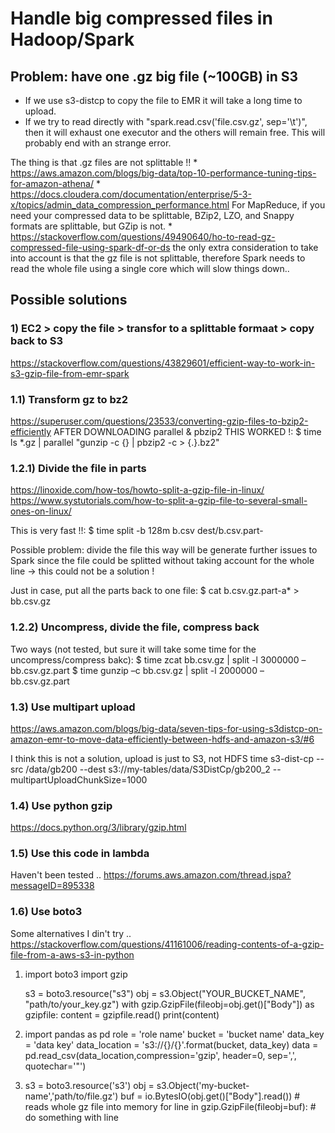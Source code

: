 # Handle big compressed files in Hadoop/Spark

## Problem: have one .gz big file (~100GB) in S3

* If we use s3-distcp to copy the file to EMR it will take a long time to upload.
* If we try to read directly with "spark.read.csv('file.csv.gz', sep='\t')",
  then it will exhaust one executor and the others will remain free. This will probably end with an strange error.

The thing is that .gz files are not splittable !!
    * https://aws.amazon.com/blogs/big-data/top-10-performance-tuning-tips-for-amazon-athena/
    * https://docs.cloudera.com/documentation/enterprise/5-3-x/topics/admin_data_compression_performance.html
For MapReduce, if you need your compressed data to be splittable, BZip2, LZO, and Snappy formats are splittable,
but GZip is not.
    * https://stackoverflow.com/questions/49490640/ho-to-read-gz-compressed-file-using-spark-df-or-ds
the only extra consideration to take into account is that the gz file is not splittable, therefore Spark needs to read 
the whole file using a single core which will slow things down..

## Possible solutions

### 1) EC2 > copy the file > transfor to a splittable formaat > copy back to S3
https://stackoverflow.com/questions/43829601/efficient-way-to-work-in-s3-gzip-file-from-emr-spark

### 1.1) Transform gz to bz2
https://superuser.com/questions/23533/converting-gzip-files-to-bzip2-efficiently
AFTER DOWNLOADING parallel & pbzip2 THIS WORKED !: 
    $ time ls *.gz | parallel "gunzip -c {} | pbzip2 -c > {.}.bz2"   

### 1.2.1) Divide the file in parts
https://linoxide.com/how-tos/howto-split-a-gzip-file-in-linux/
https://www.systutorials.com/how-to-split-a-gzip-file-to-several-small-ones-on-linux/

This is very fast !!:
    $ time split -b 128m b.csv dest/b.csv.part-
    
Possible problem: divide the file this way will be generate further issues to Spark since the file could be splitted 
without taking account for the whole line -> this could not be a solution !

Just in case, put all the parts back to one file: $ cat b.csv.gz.part-a* > bb.csv.gz

### 1.2.2) Uncompress, divide the file, compress back 
Two ways (not tested, but sure it will take some time for the uncompress/compress bakc):
    $ time zcat bb.csv.gz | split -l 3000000 – bb.csv.gz.part
    $ time gunzip –c bb.csv.gz | split -l 2000000 – bb.csv.gz.part

### 1.3) Use multipart upload
https://aws.amazon.com/blogs/big-data/seven-tips-for-using-s3distcp-on-amazon-emr-to-move-data-efficiently-between-hdfs-and-amazon-s3/#6

I think this is not a solution, upload is just to S3, not HDFS
time s3-dist-cp --src /data/gb200 --dest s3://my-tables/data/S3DistCp/gb200_2 --multipartUploadChunkSize=1000

### 1.4) Use python gzip
https://docs.python.org/3/library/gzip.html


### 1.5) Use this code in lambda
Haven't been tested ..
https://forums.aws.amazon.com/thread.jspa?messageID=895338

### 1.6) Use boto3
Some alternatives I din't try ..
https://stackoverflow.com/questions/41161006/reading-contents-of-a-gzip-file-from-a-aws-s3-in-python 

1)
	import boto3
	import gzip

	s3 = boto3.resource("s3")
	obj = s3.Object("YOUR_BUCKET_NAME", "path/to/your_key.gz")
	with gzip.GzipFile(fileobj=obj.get()["Body"]) as gzipfile:
	    content = gzipfile.read()
	print(content)

2)
	import pandas as pd
	role = 'role name'
	bucket = 'bucket name'
	data_key = 'data key'
	data_location = 's3://{}/{}'.format(bucket, data_key)
	data = pd.read_csv(data_location,compression='gzip', header=0, sep=',', quotechar='"') 


3) 
	s3 = boto3.resource('s3')
	obj = s3.Object('my-bucket-name','path/to/file.gz')
	buf = io.BytesIO(obj.get()["Body"].read()) # reads whole gz file into memory
	for line in gzip.GzipFile(fileobj=buf):
	    # do something with line	
